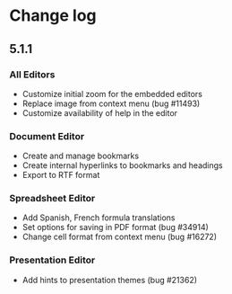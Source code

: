 # Change log
## 5.1.1
### All Editors
* Customize initial zoom for the embedded editors
* Replace image from context menu (bug #11493)
* Customize availability of help in the editor

### Document Editor
* Create and manage bookmarks
* Create internal hyperlinks to bookmarks and headings
* Export to RTF format

### Spreadsheet Editor
* Add Spanish, French formula translations
* Set options for saving in PDF format (bug #34914)
* Change cell format from context menu (bug #16272)

### Presentation Editor
* Add hints to presentation themes (bug #21362)
